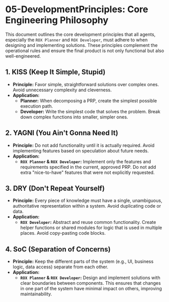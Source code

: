 # 05-DevelopmentPrinciples: Core Engineering Philosophy

This document outlines the core development principles that all agents, especially the `ROX Planner` and `ROX Developer`, must adhere to when designing and implementing solutions. These principles complement the operational rules and ensure the final product is not only functional but also well-engineered.

## 1. KISS (Keep It Simple, Stupid)

- **Principle:** Favor simple, straightforward solutions over complex ones. Avoid unnecessary complexity and cleverness.
- **Application:**
  - **Planner:** When decomposing a PRP, create the simplest possible execution path.
  - **Developer:** Write the simplest code that solves the problem. Break down complex functions into smaller, simpler ones.

## 2. YAGNI (You Ain't Gonna Need It)

- **Principle:** Do not add functionality until it is actually required. Avoid implementing features based on speculation about future needs.
- **Application:**
  - **`ROX Planner` & `ROX Developer`:** Implement only the features and requirements specified in the current, approved PRP. Do not add extra "nice-to-have" features that were not explicitly requested.

## 3. DRY (Don't Repeat Yourself)

- **Principle:** Every piece of knowledge must have a single, unambiguous, authoritative representation within a system. Avoid duplicating code or data.
- **Application:**
  - **`ROX Developer`:** Abstract and reuse common functionality. Create helper functions or shared modules for logic that is used in multiple places. Avoid copy-pasting code blocks.

## 4. SoC (Separation of Concerns)

- **Principle:** Keep the different parts of the system (e.g., UI, business logic, data access) separate from each other.
- **Application:**
  - **`ROX Planner` & `ROX Developer`:** Design and implement solutions with clear boundaries between components. This ensures that changes in one part of the system have minimal impact on others, improving maintainability.
